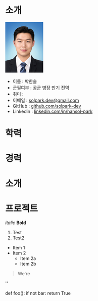 # 소개


![image url](resuemphoto.jpg)

* 이름 : 박한솔
* 군필여부 : 공군 병장 만기 전역
* 취미 : 
* 이메일 : solpark.dev@gmail.com
* GitHub : [github.com/solpark-dev](https://github.com/solpark-dev)
* Linkedin : [linkedin.com/in/hansol-park](https://www.linkedin.com/in/hansol-park-6aba9615b/)


# 학력

# 경력

# 소개

# 프로젝트



*italic*
**Bold**
1. Test
2. Test2




* Item 1
* Item 2
  * Item 2a
  * Item 2b

> We're

'<addr>'


def foo():
    if not bar:
        return True
